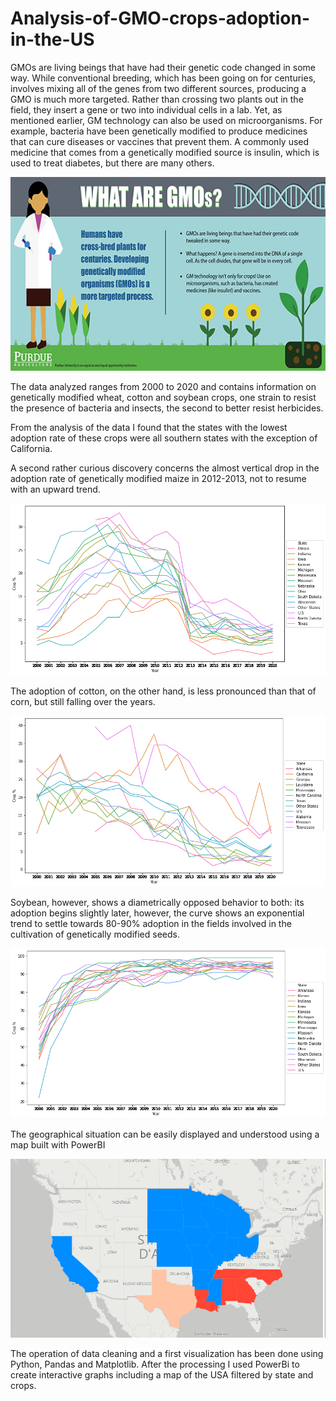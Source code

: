# Analysis-of-GMO-crops-adoption-in-the-US

GMOs are living beings that have had their genetic code changed in some way. While conventional breeding, which has been going on for centuries, involves mixing all of the genes from two different sources, producing a GMO is much more targeted. Rather than crossing two plants out in the field, they insert a gene or two into individual cells in a lab. Yet, as mentioned earlier, GM technology can also be used on microorganisms. For example, bacteria have been genetically modified to produce medicines that can cure diseases or vaccines that prevent them. A commonly used medicine that comes from a genetically modified source is insulin, which is used to treat diabetes, but there are many others.

![alt text](https://github.com/FedericoOliva1997/Analysis-of-GMO-crops-adoption-in-the-US/blob/master/Grafici/What_Are%20GMOS.jpg)

The data analyzed ranges from 2000 to 2020 and contains information on genetically modified wheat, cotton and soybean crops, one strain to resist the presence of bacteria and insects, the second to better resist herbicides.

From the analysis of the data I found that the states with the lowest adoption rate of these crops were all southern states with the exception of California.

A second rather curious discovery concerns the almost vertical drop in the adoption rate of genetically modified maize in 2012-2013, not to resume with an upward trend.

![alt text](https://github.com/FedericoOliva1997/Analysis-of-GMO-crops-adoption-in-the-US/blob/master/Grafici/mais.png?raw=true)

The adoption of cotton, on the other hand, is less pronounced than that of corn, but still falling over the years.

![alt text](https://github.com/FedericoOliva1997/Analysis-of-GMO-crops-adoption-in-the-US/blob/master/Grafici/cotone.png?raw=true)


Soybean, however, shows a diametrically opposed behavior to both: its adoption begins slightly later, however, the curve shows an exponential trend to settle towards 80-90% adoption in the fields involved in the cultivation of genetically modified seeds.

![alt text](https://github.com/FedericoOliva1997/Analysis-of-GMO-crops-adoption-in-the-US/blob/master/Grafici/soia.png?raw=true)

The geographical situation can be easily displayed and understood using a map built with PowerBI

![alt text](https://github.com/FedericoOliva1997/Analysis-of-GMO-crops-adoption-in-the-US/blob/master/Grafici/mappa.PNG?raw=true)

The operation of data cleaning and a first visualization has been done using Python, Pandas and Matplotlib.
After the processing I used PowerBi to create interactive graphs including a map of the USA filtered by state and crops.
